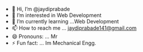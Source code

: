 - 👋 Hi, I’m @jaydiprabade
- 👀 I’m interested in Web Development
- 🌱 I’m currently learning ...Web Development
- 📫 How to reach me ... jaydiprabade141@gmail.com
- 😄 Pronouns: ... Mr
- ⚡ Fun fact: ... Im Mechanical Engg.

<!---
jaydiprabade/jaydiprabade is a ✨ special ✨ repository because its `README.md` (this file) appears on your GitHub profile.
You can click the Preview link to take a look at your changes.
--->
